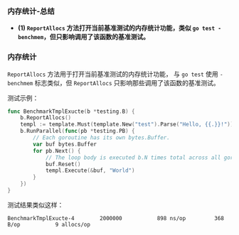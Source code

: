 ### 内存统计-总结

- **(1) `ReportAllocs` 方法打开当前基准测试的内存统计功能，类似 `go test -benchmem`，但只影响调用了该函数的基准测试。**

### 内存统计

`ReportAllocs` 方法用于打开当前基准测试的内存统计功能， 与 `go test` 使用 `-benchmem` 标志类似，但 `ReportAllocs` 只影响那些调用了该函数的基准测试。

测试示例：

```go
func BenchmarkTmplExucte(b *testing.B) {
    b.ReportAllocs()
    templ := template.Must(template.New("test").Parse("Hello, {{.}}!"))
    b.RunParallel(func(pb *testing.PB) {
        // Each goroutine has its own bytes.Buffer.
        var buf bytes.Buffer
        for pb.Next() {
            // The loop body is executed b.N times total across all goroutines.
            buf.Reset()
            templ.Execute(&buf, "World")
        }
    })
}
```

测试结果类似这样：

    BenchmarkTmplExucte-4        2000000           898 ns/op         368 B/op           9 allocs/op

